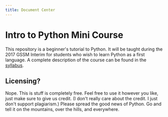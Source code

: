 ```yaml
---
title: Document Center
---
```

Intro to Python Mini Course
===========================

This repository is a beginner's tutorial to Python. It will be taught during the 2017 GSSM Interim for students who wish to learn Python as a first language. A complete description of the course can be found in the [syllabus](syllabus.html). 

## Licensing?

Nope. This is stuff is completely free. Feel free to use it however you like, just make sure to give us credit. (I don't really care about the credit. I just don't support plagiarism.) Please spread the good news of Python. Go and tell it on the mountains, over the hills, and everywhere. 
